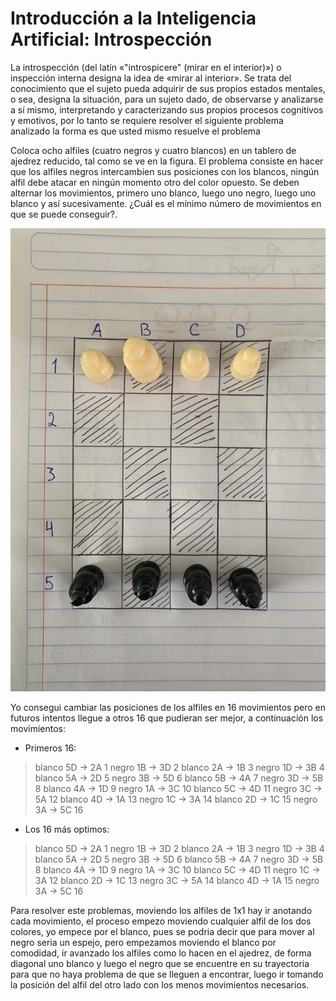 # Introducción a la Inteligencia Artificial: Introspección

La introspección (del latín «"introspicere" (mirar en el interior)») o inspección interna designa la idea de «mirar al interior». Se trata del conocimiento que el sujeto pueda adquirir de sus propios estados mentales, o sea, designa la situación, para un sujeto dado, de observarse y analizarse a sí mismo, interpretando y caracterizando sus propios procesos cognitivos y emotivos, por lo tanto se requiere resolver el siguiente problema analizado la forma es que usted mismo resuelve el problema

Coloca ocho alfiles (cuatro negros y cuatro blancos) en un tablero de ajedrez reducido, tal como se ve en la figura. El problema consiste en hacer que los alfiles negros intercambien sus posiciones con los blancos, ningún alfil debe atacar en ningún momento otro del color opuesto. Se deben alternar los movimientos, primero uno blanco, luego uno negro, luego uno blanco y así sucesivamente. ¿Cuál es el mínimo número de movimientos en que se puede conseguir?.

![tablero](TableroAlfilesIA.jpg)

Yo consegui cambiar las posiciones de los alfiles en 16 movimientos pero en futuros intentos llegue a otros 16 que pudieran ser mejor, a continuación los movimientos:

- Primeros 16:

> blanco 5D -> 2A 1
> negro  1B -> 3D 2
> blanco 2A -> 1B 3
> negro  1D -> 3B 4
> blanco 5A -> 2D 5
> negro  3B -> 5D 6
> blanco 5B -> 4A 7
> negro  3D -> 5B 8
> blanco 4A -> 1D 9
> negro  1A -> 3C 10
> blanco 5C -> 4D 11
> negro  3C -> 5A 12
> blanco 4D -> 1A 13
> negro  1C -> 3A 14
> blanco 2D -> 1C 15
> negro  3A -> 5C 16

- Los 16 más optimos:

> blanco 5D -> 2A 1
> negro  1B -> 3D 2
> blanco 2A -> 1B 3
> negro  1D -> 3B 4
> blanco 5A -> 2D 5
> negro  3B -> 5D 6
> blanco 5B -> 4A 7
> negro  3D -> 5B 8
> blanco 4A -> 1D 9
> negro  1A -> 3C 10
> blanco 5C -> 4D 11
> negro  1C -> 3A 12
> blanco 2D -> 1C 13
> negro  3C -> 5A 14
> blanco 4D -> 1A 15
> negro  3A -> 5C 16

Para resolver este problemas, moviendo los alfiles de 1x1 hay ir anotando cada movimiento, el proceso empezo moviendo cualquier alfil de los dos colores, yo empece por el blanco, pues se podria decir que para mover al negro seria un espejo, pero empezamos moviendo el blanco por comodidad, ir avanzado los alfiles como lo hacen en el ajedrez, de forma diagonal uno blanco y luego el negro que se encuentre en su trayectoria para que no haya problema de que se lleguen a encontrar, luego ir tomando la posición del alfil del otro lado con los menos movimientos necesarios.
